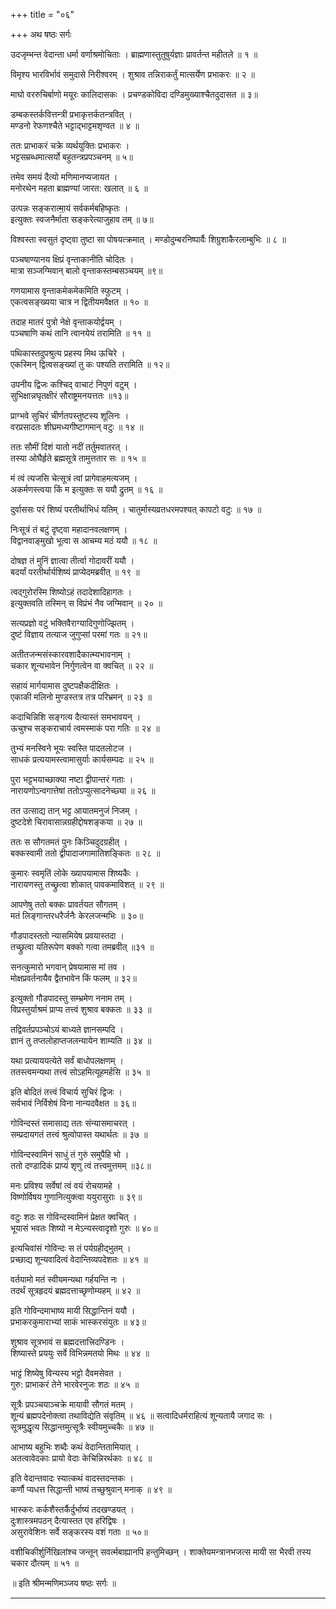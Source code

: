 +++
title = "०६"

+++
अथ षष्ठः सर्गः

उदजृम्भन्त वेदान्ता धर्मा वर्णाश्रमोचिताः । ब्राह्मणास्तुतुषुर्यज्ञाः प्रावर्तन्त महीतले ॥ १ ॥

विमृश्य भारविर्भावं समुदासे निरीश्वरम् । शुश्राव तन्निराकर्तुं मात्सर्येण प्रभाकरः ॥ २ ॥

माघो वररुचिर्बाणो मयूरः कालिदासकः । प्रचण्डकोविदा दण्डिमुख्याश्चैतदुदासत ॥ ३॥

डम्बकस्तर्कवित्तन्त्री प्रभाकृत्तर्कतन्त्रवित् ।  
मण्डनो रेफणश्चैते भट्टाद्भाट्टमशृण्वत ॥ ४ ॥

ततः प्राभाकरं चक्रे व्यर्थयुक्तिः प्रभाकरः ।  
भट्टसम्रब्धमात्सर्यो बहुतन्त्रप्रपञ्चनम् ॥ ५॥

तमेव समयं दैत्यो मणिमानप्यजायत ।  
मनोरथेन महता ब्राह्मण्यां जारत: खलात् ॥ ६ ॥

उत्पन्नः सङ्करात्मा॒यं सर्वकर्मबहिष्कृतः ।  
इत्युक्तः स्वजनैर्माता सङ्करेत्याजुहाव तम् ॥ ७॥

विश्वस्ता स्वसुतं दृष्ट्वा तुष्टा सा पोषयत्क्रमात् । मण्डोदुम्बरनिष्पार्वैः शिग्रुशाकैरलाम्बुभिः ॥ ८ ॥

पञ्चषाण्यानय क्षिप्रं वृन्ताकानीति चोदितः ।  
मात्रा सञ्जग्मिवान् बालो वृन्ताकस्तम्बसञ्चयम् ॥९॥

गणयामास वृन्ताकमेकमेकमिति स्फुटम् ।  
एकत्वसङ्ख्यया चात्र न द्वितीयमवैक्षत ॥ १० ॥

तदाह मातरं पुत्रो नेक्षे वृन्ताकयोर्द्वयम् ।  
पञ्चषाणि कथं तानि त्वानयेयं तरामिति ॥ ११ ॥

पथिकास्तदुपश्रुत्य प्रहस्य मिथ ऊचिरे ।  
एकस्मिन् द्वित्वसङ्ख्यां तु कः पश्यति तरामिति ॥ १२॥

उपनीय द्विजः कश्चिद् वाचाटं निपुणं वटुम् ।  
सुभिक्षान्नघृतक्षीरं सौराष्ट्रमनयत्ततः ॥१३॥

प्राग्भवे सुचिरं चीर्णतपस्तुष्टस्य शूलिनः ।  
वरप्रसादतः शीघ्रमध्यगीष्टागमान् वटुः ॥ १४ ॥

ततः सौमीं दिशं यातो नदीं तर्तुमवातरत् ।  
तस्या ओघैर्हृते ब्रह्मसूत्रे तामुत्ततार सः ॥ १५ ॥

मं त्वं त्यजसि चेत्सूत्रं त्वां प्रागेवाहमत्यजम् ।  
अकर्मणस्त्वया किं म इत्युक्तः स ययौ द्रुतम् ॥ १६ ॥

दुर्वाससः परं शिष्यं परतीर्थाभिधं यतिम् । चातुर्मास्यव्रतधरमपश्यत् कापटो वटुः ॥ १७ ॥

निःसूत्रं तं बटुं दृष्ट्वा महादानवलक्षणम् ।  
विद्वानवाङ्मुखो भूत्वा स आचम्य मठं ययौ ॥ १८ ॥

दोषज्ञ तं मुनिं ज्ञात्वा तीर्त्वा गोदावरीं ययौ ।  
बदर्यां परतीर्थार्यशिष्यं प्राप्येदमब्रवीत् ॥ १९ ॥

त्वद्गुरोरस्मि शिष्योऽहं तदादेशादिहागतः ।  
इत्युक्तवति तस्मिन् स विप्रंभं नैव जग्मिवान् ॥ २० ॥

सत्यप्रज्ञो वटुं भक्तिवैराग्यादिगुणोज्झितम् ।  
दुष्टं विज्ञाय तत्याज जुगुप्सां परमां गतः ॥ २१॥

अतीतजन्मसंस्कारवशादैकात्म्यभावनाम् ।  
चकार शून्यभावेन निर्गुणत्वेन वा क्वचित् ॥ २२ ॥

सहायं मार्गयामास दुष्टपक्षैकदीक्षितः ।  
एकाकी मलिनो मुण्डस्तत्र तत्र परिभ्रमन् ॥ २३ ॥

कदाचिन्निशि सङ्गत्य दैत्यास्तं समभावयन् ।  
ऊचुश्च सङ्कराचार्य त्वमस्माकं परा गतिः ॥ २४ ॥

तुभ्यं मनस्विने भूयः स्वस्ति पादतलोटज ।  
साधकं प्रत्ययामस्त्वामासुर्याः कार्यसम्पदः ॥ २५ ॥

पुरा भट्टभयाच्छाक्या नष्टा द्वीपान्तरं गताः ।  
नारायणोऽन्वगात्तेषां ततोऽप्युत्सादनेच्छ्या ॥ २६ ॥

तत उत्साद्य तान् भट्ट आयातमनुजं निजम् ।  
दुष्टदेशे चिरावासान्नग्रहीद्दोषशङ्कया ॥ २७ ॥

ततः स सौगतमतं पुनः किञ्चिदुदग्रहीत् ।  
बक्कस्वामी ततो द्वीपादाजगामातिशङ्कितः ॥ २८ ॥

कुमारः स्वमृतिं लोके ख्यापयामास शिष्यकैः ।  
नारायणस्तु तच्छ्रुत्वा शोकात् पावकमाविशत् ॥ २९ ॥

आपणेषु ततो बक्कः प्रावर्तयत सौगतम् ।  
मतं लिङ्गान्तरधरैर्जनैः केरलजन्मभिः ॥ ३०॥

गौडपादस्ततो न्यासमियेष प्रवयास्तदा ।  
तच्छ्रुत्वा यतिरूपेण बक्को गत्वा तमब्रवीत् ॥३१ ॥

सनत्कुमारो भगवान् प्रेषयामास मां तव ।  
मोक्षप्रवर्तनायैव द्वैतभावेन किं फलम् ॥ ३२॥

इत्युक्तो गौडपादस्तु सम्भ्रमेण ननाम तम् ।  
विप्रस्तुर्याश्रमं प्राप्य तत्त्वं शुश्राव बक्कतः ॥ ३३ ॥

तद्विवर्तप्रपञ्चोऽयं बाध्यते ज्ञानसम्पदि ।  
ज्ञानं तु तप्तलोहाप्तजलन्यायेन शाम्यति ॥ ३४ ॥

यथा प्रत्याययत्येते सर्वं बाधोपलक्षणम् ।  
ततस्त्वमन्यथा तत्त्वं सोऽहमित्यूहमर्हसि ॥ ३५ ॥

इति बोदितं तत्त्वं विचार्य सुचिरं द्विजः ।  
सर्वभावं निर्विशेषं विना नान्यदवैक्षत ॥ ३६॥

गोविन्दस्तं समासाद्य ततः संन्यासमाचरत् ।  
सम्प्रदायगतं तत्त्वं श्रुत्वोपास्त यथार्थतः ॥ ३७ ॥

गोविन्दस्वामिनं साधुं तं गुरुं समुपैहि भो ।  
ततो दण्डादिकं प्राप्यं शृणु त्वं तत्त्वमुत्तमम् ॥३८॥

मनः प्रविश्य सर्वेषां त्वं वयं रोचयामहे ।  
विष्णोर्विषय गुणानित्युक्त्वा ययुरासुराः ॥ ३९॥

वटुः शठः स गोविन्दस्वामिनं प्रेक्षत क्वचित् ।  
भूयासं भवतः शिष्यो न मेऽन्यस्त्वादृशो गुरुः ॥ ४०॥

इत्यचिवांसं गोविन्दः स तं पर्यग्रहीद्भुतम् ।  
प्रच्छाद्य शून्यवादित्वं वेदान्तिव्यपदेशतः ॥ ४१ ॥

वर्तयामो मतं स्वीयमन्यथा गर्हयन्ति नः ।  
तदर्थं सूत्रहृदयं ब्रह्मदत्ताच्छृणोम्यहम् ॥ ४२ ॥

इति गोविन्दमाभाष्य मायी सिद्धान्तिनं ययौ ।  
प्रभाकरकुमाराभ्यां साकं भास्करसंयुतः ॥ ४३॥

शुश्राव सूत्रभावं स ब्रह्मदत्तात्त्रिदण्डिनः ।  
शिष्यास्ते प्रययुः सर्वे विभिन्नमतयो मिथः ॥ ४४ ॥

भाट्टं शिष्येषु विन्यस्य भट्टो दैवमसेवत ।  
गुरु: प्राभाकरं तेने भारवेरनुजः शठः ॥ ४५ ॥

सूत्रैः प्रपञ्चयाञ्चक्रे मायावी सौगतं मतम् ।  
शून्यं ब्रह्मपदेनोक्त्वा तथाविद्येति संवृतिम् ॥ ४६ ॥ सत्वादिधर्मराहित्यं शून्यतायै जगाद सः ।  
सूत्रमुद्धृत्य सिद्धान्तमुत्सूत्रैः स्वीयमुच्चकैः ॥ ४७ ॥

आभाष्य बहुभिः शब्दैः कथं वेदान्तितामियात् ।  
अतत्वावेदकाः प्रायो वेदाः केचिन्निरर्थकाः ॥ ४८ ॥

इति वेदान्तवादः स्यात्कथं वादस्तदन्तकः ।  
कर्णौ प्यधत्त सिद्धान्ती भाष्यं तच्छुश्रुवान् मनाक् ॥ ४९ ॥

भास्करः कर्कशैस्तर्कैर्दुर्भाष्यं तदखण्डयत् ।  
दुःशास्त्रमपठन् दैत्यास्तत एव हरिद्विषः ।  
असुरावेशिनः सर्वे सङ्करस्य वशं गताः ॥ ५०॥

वशीचिकीर्शुर्निखिलांश्च जन्तून् सवर्त्मबाह्यानपि हन्तुमिच्छन् । शाक्तेयमन्त्रानभजत्स मायी सा भैरवी तस्य चकार दौत्यम् ॥ ५१ ॥

॥ इति श्रीमन्मणिमञ्जय षष्ठः सर्गः ॥

---------------
